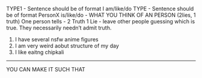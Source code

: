 TYPE1 - Sentence should be of format   I am/like/do
TYPE -  Sentence should be of format   PersonX is/like/do - WHAT YOU THINK OF AN PERSON (2lies, 1 truth)
One person tells - 2 Truth 1 Lie - leave other people guessing which is true.
They necessarily needn’t admit truth.

1. I have several nsfw anime figures
2. I am very weird aobut structure of my day
3. I like eaitng chipkali

---

YOU CAN MAKE IT SUCH THAT